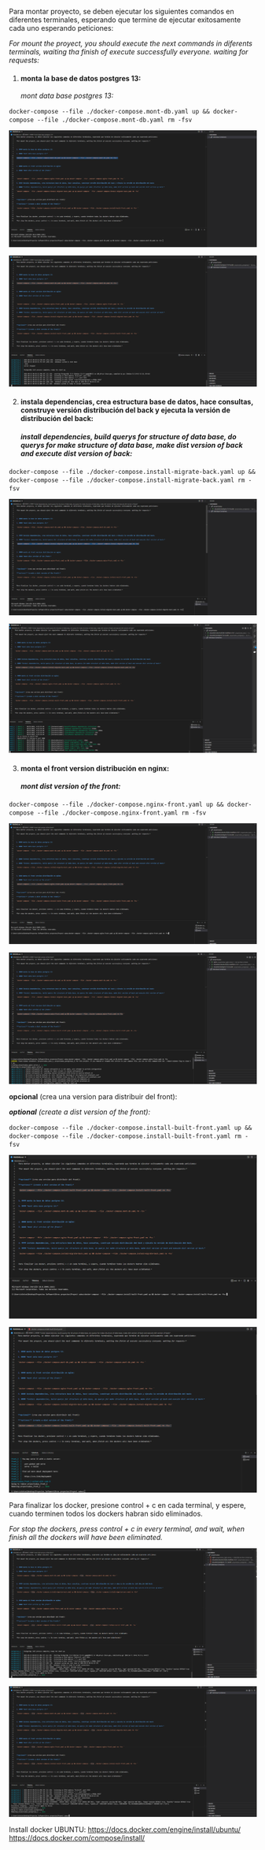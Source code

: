 Para montar proyecto, se deben ejecutar los siguientes comandos en diferentes terminales, esperando que termine de ejecutar exitosamente cada uno esperando peticiones:

*For mount the proyect, you should execute the next commands in diferents terminals, waiting tha finish of execute successfully everyone. waiting for requests:*



1. #### monta la base de datos postgres 13:

   *mont data base postgres 13:*

`docker-compose --file ./docker-compose.mont-db.yaml up && docker-compose --file ./docker-compose.mont-db.yaml rm -fsv `

![Screenshot_step1-begin](https://github.com/Eduardo-L-R/proyect-dockers-compose/blob/master/Screenshot_step1-begin.png)

![Screenshot_step1-end](https://github.com/Eduardo-L-R/proyect-dockers-compose/blob/master/Screenshot_step1-end.png)

2. #### instala dependencias, crea estructura base de datos, hace consultas, construye versión distribución del back y ejecuta la versión de distribución del back:

   #### *install dependencies, build querys for structure of data base, do querys for make structure of data base, make dist version of back and execute dist version of back:*


`docker-compose --file ./docker-compose.install-migrate-back.yaml up && docker-compose --file ./docker-compose.install-migrate-back.yaml rm -fsv`

![Screenshot_step2-begin](https://github.com/Eduardo-L-R/proyect-dockers-compose/blob/master/Screenshot_step2-begin.png)

![Screenshot_step2-end](https://github.com/Eduardo-L-R/proyect-dockers-compose/blob/master/Screenshot_step2-end.png)

3. #### monta el front version distribución en nginx:

   #### *mont dist version of the front:*   


`docker-compose --file ./docker-compose.nginx-front.yaml up && docker-compose --file ./docker-compose.nginx-front.yaml rm -fsv `

![Screenshot_step3-begin](https://github.com/Eduardo-L-R/proyect-dockers-compose/blob/master/Screenshot_step3-begin.png)

![Screenshot_step3-end](https://github.com/Eduardo-L-R/proyect-dockers-compose/blob/master/Screenshot_step3-end.png)



**opcional** (crea una version para distribuir del front):

***optional** (create a dist version of the front):*

`docker-compose --file ./docker-compose.install-built-front.yaml up && docker-compose --file ./docker-compose.install-built-front.yaml rm -fsv `

![Screenshot_begin-optional](https://github.com/Eduardo-L-R/proyect-dockers-compose/blob/master/Screenshot_begin-optional.png)

![Screenshot_end-optional](https://github.com/Eduardo-L-R/proyect-dockers-compose/blob/master/Screenshot_end-optional.png)



Para finalizar los docker, presione control + c en cada terminal, y espere, cuando terminen todos los dockers habran sido eliminados. 

*For stop the dockers, press control + c in every terminal, and wait, when finish all the dockers will have been eliminated.*

![Screenshot_closing-dockers](https://github.com/Eduardo-L-R/proyect-dockers-compose/blob/master/Screenshot_closing-dockers.png)

![Screenshot_dockers-closes](https://github.com/Eduardo-L-R/proyect-dockers-compose/blob/master/Screenshot_dockers-closes.png)


Install docker UBUNTU:
https://docs.docker.com/engine/install/ubuntu/
https://docs.docker.com/compose/install/
